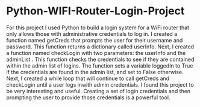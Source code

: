 # Python-WIFI-Router-Login-Project
For this project I used Python to build a login system for a WiFi router that only allows those with administrative credentials to log in.
I created a function named getCreds that prompts the user for their username and password. 
This function returns a dictionary called userInfo.
Next, I created a function named checkLogin with two parameters: the userInfo and the adminList .
This function checks the credentials to see if they are contained within the admin list of logins. 
The function sets a variable loggedIn to True if the credentials are found in the admin list, and set to False otherwise.
Next, I created a while loop that will continue to call getCreds and checkLogin until a user logs inwith admin credentials.
I found this project to be very interesting and useful. Creating a set of login credentials and then prompting the user to provide those credentials is a powerful tool. 
